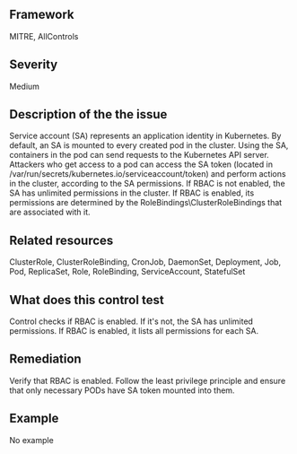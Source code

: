 ## Framework
MITRE, AllControls
 
## Severity
Medium

## Description of the the issue
Service account (SA) represents an application identity in Kubernetes. By default, an SA is mounted to every created pod in the cluster. Using the SA, containers in the pod can send requests to the Kubernetes API server. Attackers who get access to a pod can access the SA token (located in /var/run/secrets/kubernetes.io/serviceaccount/token) and perform actions in the cluster, according to the SA permissions. If RBAC is not enabled, the SA has unlimited permissions in the cluster. If RBAC is enabled, its permissions are determined by the RoleBindings\\ClusterRoleBindings that are associated with it.
 
## Related resources
ClusterRole, ClusterRoleBinding, CronJob, DaemonSet, Deployment, Job, Pod, ReplicaSet, Role, RoleBinding, ServiceAccount, StatefulSet
 
## What does this control test
Control checks if RBAC is enabled. If it's not, the SA has unlimited permissions. If RBAC is enabled, it lists  all permissions for each SA.
 
## Remediation
Verify that RBAC is enabled. Follow the least privilege principle and ensure that only necessary PODs have SA token mounted into them.
 
## Example
No example
